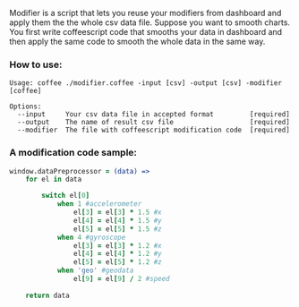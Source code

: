 Modifier is a script that lets you reuse your modifiers from dashboard and apply them the the whole csv data file. 
Suppose you want to smooth charts. You first write coffeescript code that smooths your data in dashboard and then apply the same code to smooth the whole data in the same way.

### How to use:

    Usage: coffee ./modifier.coffee -input [csv] -output [csv] -modifier [coffee]

    Options:
      --input     Your csv data file in accepted format         [required]
      --output    The name of result csv file                   [required]
      --modifier  The file with coffeescript modification code  [required]

### A modification code sample:

``` coffeescript
window.dataPreprocessor = (data) =>
    for el in data

        switch el[0]
            when 1 #accelerometer
                el[3] = el[3] * 1.5 #x
                el[4] = el[4] * 1.5 #y
                el[5] = el[5] * 1.5 #z
            when 4 #gyroscope
                el[3] = el[3] * 1.2 #x
                el[4] = el[4] * 1.2 #y
                el[5] = el[5] * 1.2 #z
            when 'geo' #geodata
                el[9] = el[9] / 2 #speed
                    
    return data
```